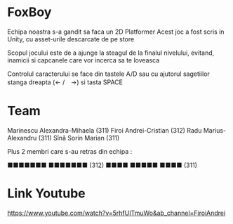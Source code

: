 # FoxBoy

Echipa noastra s-a gandit sa faca un 2D Platformer
Acest joc a fost scris in Unity, cu asset-urile descarcate de pe store

Scopul jocului este de a ajunge la steagul de la finalul nivelului, evitand, inamicii si capcanele care vor incerca sa te loveasca

Controlul caracterului se face din tastele A/D sau cu ajutorul sagetiilor stanga dreapta (← /　→) si tasta SPACE

# Team

Marinescu Alexandra-Mihaela (311)
Firoi Andrei-Cristian (312)
Radu Marius-Alexandru (311)
Sînă Sorin Marian (311)

Plus 2 membri care s-au retras din echipa :

■■■■■■■ ■■■■■■■ (312)
■■■■ ■■■■■ ■■■■ (311)

# Link Youtube
https://www.youtube.com/watch?v=5rhfUITmuWo&ab_channel=FiroiAndrei
